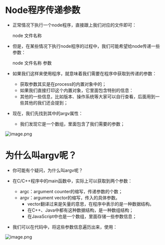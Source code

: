 # Node程序传递参数

- 正常情况下执行一个node程序，直接跟上我们对应的文件即可：

  node 文件名称

- 但是，在某些情况下执行node程序的过程中，我们可能希望给node传递一些参数：

  node 文件名称 参数

- 如果我们这样来使用程序，就意味着我们需要在程序中获取到传递的参数：
  + 获取参数其实是在process的内置对象中的；
  + 如果我们直接打印这个内置对象，它里面包含特别的信息：
  + 其他的一些信息，比如版本、操作系统等大家可以自行查看，后面用到一些其他的我们还会提到；

- 现在，我们先找到其中的argv属性：
  + 我们发现它是一个数组，里面包含了我们需要的参数；

![image.png](https://p1-juejin.byteimg.com/tos-cn-i-k3u1fbpfcp/fb0c64432dba4d0b8c5df4f55ca898e5~tplv-k3u1fbpfcp-watermark.image)

# 为什么叫argv呢？

- 你可能有个疑问，为什么叫argv呢？

- 在C/C++程序中的main函数中，实际上可以获取到两个参数：
  + argc：argument counter的缩写，传递参数的个数；
  + argv：argument vector的缩写，传入的具体参数。
    + vector翻译过来是矢量的意思，在程序中表示的是一种数据结构。
    + 在C++、Java中都有这种数据结构，是一种数组结构；
    + 在JavaScript中也是一个数组，里面存储一些参数信息；

- 我们可以在代码中，将这些参数信息遍历出来，使用：

![image.png](https://p1-juejin.byteimg.com/tos-cn-i-k3u1fbpfcp/15005eb0aa054f878d8b691972227090~tplv-k3u1fbpfcp-watermark.image)